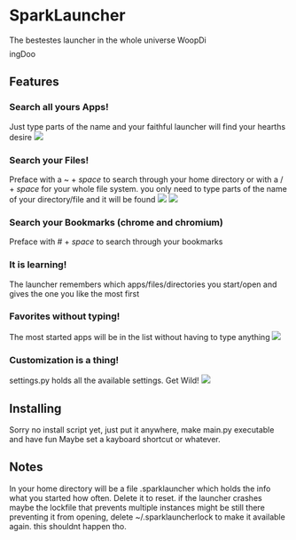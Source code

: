 # SparkLauncher #
The bestestes launcher in the whole universe WoopDi$$$$ingDoo

## Features ##
### Search all yours Apps! ###
Just type parts of the name and your faithful launcher will find your hearths desire
![](https://i.imgur.com/Mkq6WyE.png)

### Search your Files! ###
Preface with a ~ + _space_ to search through your home directory or with a / + _space_ for your whole file system.
you only need to type parts of the name of your directory/file and it will be found
![](https://i.imgur.com/4S7lBKy.png)
![](https://i.imgur.com/5tf3zih.png)

### Search your Bookmarks (chrome and chromium) ###
Preface with # + _space_ to search through your bookmarks


### It is learning! ###
The launcher remembers which apps/files/directories you start/open and gives the one you like the most first

### Favorites without typing! ###
The most started apps will be in the list without having to type anything
![](https://i.imgur.com/wylD6Zl.png)

### Customization is a thing!
settings.py holds all the available settings. Get Wild!
![](https://i.imgur.com/qwe4Lhh.png) 

## Installing ##
Sorry no install script yet, just put it anywhere, make main.py executable and have fun
Maybe set a kayboard shortcut or whatever.

## Notes ##
In your home directory will be a file .sparklauncher which holds the info what you started how often. Delete it to reset.
if the launcher crashes maybe the lockfile that prevents multiple instances might be still there preventing it from opening,
delete ~/.sparklauncherlock to make it available again. this shouldnt happen tho.



